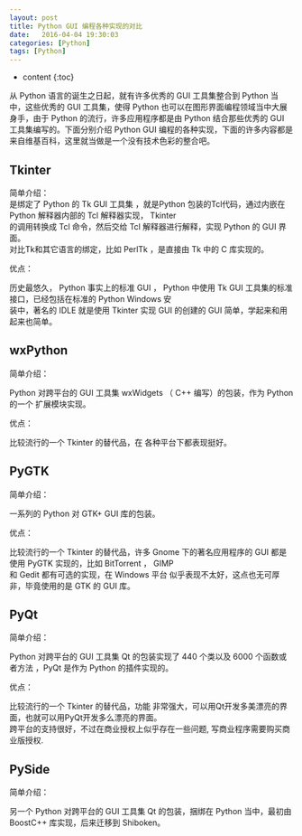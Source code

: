```yaml
---
layout: post
title: Python GUI 编程各种实现的对比
date:   2016-04-04 19:30:03
categories: [Python]
tags: [Python]
---
```


* content
{:toc}

从 Python 语言的诞生之日起，就有许多优秀的 GUI 工具集整合到 Python 当中，这些优秀的 GUI 工具集，使得 Python 也可以在图形界面编程领域当中大展身手，由于 Python 的流行，许多应用程序都是由 Python 结合那些优秀的 GUI 工具集编写的。下面分别介绍 Python GUI 编程的各种实现，下面的许多内容都是来自维基百科，这里就当做是一个没有技术色彩的整合吧。   

## Tkinter

简单介绍：   
是绑定了 Python 的 Tk GUI 工具集 ，就是Python 包装的Tcl代码，通过内嵌在 Python 解释器内部的 Tcl 解释器实现， Tkinter   
的调用转换成 Tcl 命令，然后交给 Tcl 解释器进行解释，实现 Python 的 GUI 界面。   
对比Tk和其它语言的绑定，比如 PerlTk ，是直接由 Tk 中的 C 库实现的。   

优点：   

历史最悠久， Python 事实上的标准 GUI ， Python 中使用 Tk GUI 工具集的标准接口，已经包括在标准的 Python Windows 安   
装中，著名的 IDLE 就是使用 Tkinter 实现 GUI 的创建的 GUI 简单，学起来和用起来也简单。   

## wxPython

简单介绍：   

Python 对跨平台的 GUI 工具集 wxWidgets （ C++ 编写）的包装，作为 Python 的一个 扩展模块实现。   

优点：   

比较流行的一个 Tkinter 的替代品，在 各种平台下都表现挺好。   

## PyGTK

简单介绍：   

一系列的 Python 对 GTK+ GUI 库的包装。   

优点：   

比较流行的一个 Tkinter 的替代品，许多 Gnome 下的著名应用程序的 GUI 都是使用 PyGTK 实现的，比如 BitTorrent ， GIMP   
和 Gedit 都有可选的实现，在 Windows 平台 似乎表现不太好，这点也无可厚非，毕竟使用的是 GTK 的 GUI 库。   

## PyQt

简单介绍：   

Python 对跨平台的 GUI 工具集 Qt 的包装实现了 440 个类以及 6000 个函数或者方法 ，PyQt 是作为 Python 的插件实现的。   

优点：   

比较流行的一个 Tkinter 的替代品，功能 非常强大，可以用Qt开发多美漂亮的界面，也就可以用PyQt开发多么漂亮的界面。   
跨平台的支持很好，不过在商业授权上似乎存在一些问题, 写商业程序需要购买商业版授权.   

## PySide

简单介绍：   

另一个 Python 对跨平台的 GUI 工具集 Qt 的包装，捆绑在 Python 当中，最初由 BoostC++ 库实现，后来迁移到 Shiboken。